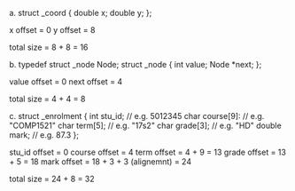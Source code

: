 a.
struct _coord {
    double x;
    double y;
};

x offset = 0
y offset = 8

total size = 8 + 8 = 16

b.
typedef struct _node Node;
struct _node {
    int value;
    Node *next;
};

value offset = 0
next offset = 4

total size = 4 + 4 = 8

c.
struct _enrolment {
    int stu_id;         // e.g. 5012345
    char course[9]:     // e.g. "COMP1521"
    char term[5];       // e.g. "17s2"
    char grade[3];      // e.g. "HD"
    double mark;        // e.g. 87.3
};

stu_id offset = 0
course offset = 4
term offset = 4 + 9 = 13
grade offset = 13 + 5 = 18
mark offset = 18 + 3 + 3 (alignemnt) = 24

total size = 24 + 8 = 32



